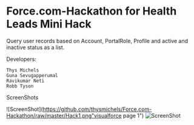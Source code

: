 Force.com-Hackathon for Health Leads Mini Hack
==============================================

Query user records based on Account, PortalRole, Profile and active and inactive status as a list.

  Developers:
  
    Thys Michels
    Guna Sevugapperumal
    Ravikumar Neti
    Robb Tyson

  ScreenShots
  
  ![ScreenShot](https://github.com/thysmichels/Force.com-Hackathon/raw/master/Hack1.png"visualforce page 1")
  ![ScreenShot](https://github.com/thysmichels/Force.com-Hackathon/raw/master/Hack1.png "visualforce page2")
   
